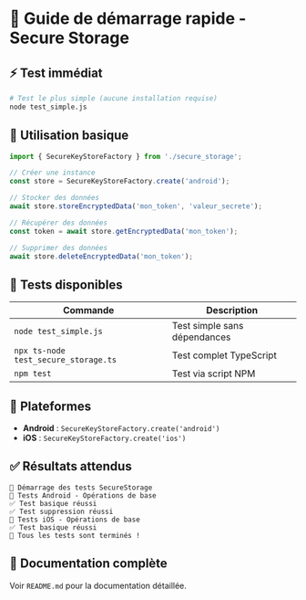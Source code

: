 # 🚀 Guide de démarrage rapide - Secure Storage

## ⚡ Test immédiat

```bash
# Test le plus simple (aucune installation requise)
node test_simple.js
```

## 📝 Utilisation basique

```typescript
import { SecureKeyStoreFactory } from './secure_storage';

// Créer une instance
const store = SecureKeyStoreFactory.create('android');

// Stocker des données
await store.storeEncryptedData('mon_token', 'valeur_secrete');

// Récupérer des données
const token = await store.getEncryptedData('mon_token');

// Supprimer des données
await store.deleteEncryptedData('mon_token');
```

## 🧪 Tests disponibles

| Commande | Description |
|----------|-------------|
| `node test_simple.js` | Test simple sans dépendances |
| `npx ts-node test_secure_storage.ts` | Test complet TypeScript |
| `npm test` | Test via script NPM |

## 📱 Plateformes

- **Android** : `SecureKeyStoreFactory.create('android')`
- **iOS** : `SecureKeyStoreFactory.create('ios')`

## ✅ Résultats attendus

```
🚀 Démarrage des tests SecureStorage
🤖 Tests Android - Opérations de base
✅ Test basique réussi
✅ Test suppression réussi
🍎 Tests iOS - Opérations de base  
✅ Test basique réussi
🎉 Tous les tests sont terminés !
```

## 🔗 Documentation complète

Voir `README.md` pour la documentation détaillée.
